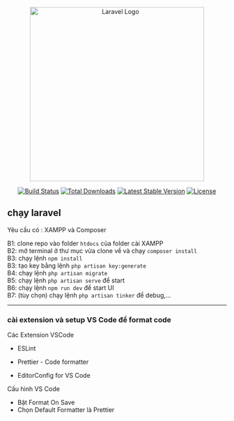 <p align="center"><a href="https://laravel.com" target="_blank"><img src="https://raw.githubusercontent.com/laravel/art/master/logo-lockup/5%20SVG/2%20CMYK/1%20Full%20Color/laravel-logolockup-cmyk-red.svg" width="400" alt="Laravel Logo"></a></p>

<p align="center">
<a href="https://github.com/laravel/framework/actions"><img src="https://github.com/laravel/framework/workflows/tests/badge.svg" alt="Build Status"></a>
<a href="https://packagist.org/packages/laravel/framework"><img src="https://img.shields.io/packagist/dt/laravel/framework" alt="Total Downloads"></a>
<a href="https://packagist.org/packages/laravel/framework"><img src="https://img.shields.io/packagist/v/laravel/framework" alt="Latest Stable Version"></a>
<a href="https://packagist.org/packages/laravel/framework"><img src="https://img.shields.io/packagist/l/laravel/framework" alt="License"></a>
</p>

## chạy laravel

Yêu cầu có : XAMPP và Composer

B1: clone repo vào folder `htdocs` của folder cài XAMPP<br>
B2: mở terminal ở thư mục vừa clone về và chạy `composer install`<br>
B3: chạy lệnh `npm install`<br>
B3: tạo key bằng lệnh `php artisan key:generate`<br>
B4: chạy lệnh `php artisan migrate` <br>
B5: chạy lệnh `php artisan serve` để start<br>
B6: chạy lệnh `npm run dev` để start UI<br>
B7: (tùy chọn) chạy lệnh `php artisan tinker` để debug,...

<hr/>

### cài extension và setup VS Code để format code

Các Extension VSCode

-   ESLint

-   Prettier - Code formatter

-   EditorConfig for VS Code

Cấu hình VS Code

-   Bật Format On Save
-   Chọn Default Formatter là Prettier
